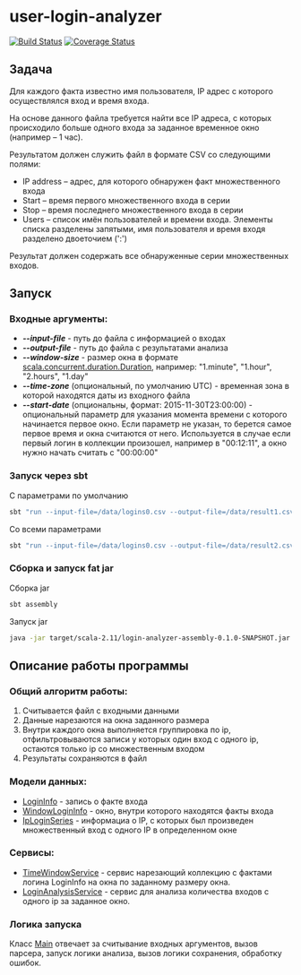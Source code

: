 # user-login-analyzer
[![Build Status](https://travis-ci.org/Jaitl/user-login-analyzer.svg?branch=master)](https://travis-ci.org/Jaitl/user-login-analyzer)
[![Coverage Status](https://coveralls.io/repos/github/Jaitl/user-login-analyzer/badge.svg)](https://coveralls.io/github/Jaitl/user-login-analyzer)
## Задача
Для каждого факта известно имя пользователя, IP адрес с которого осуществлялся вход и время входа.

На основе данного файла требуется найти все IP адреса, с которых происходило больше одного входа за заданное временное окно (например – 1 час).

Результатом должен служить файл в формате CSV со следующими полями:

* IP address – адрес, для которого обнаружен факт множественного входа
* Start – время первого множественного входа в серии
* Stop – время последнего множественного входа в серии
* Users – список имён пользователей и времени входа. Элементы списка разделены запятыми, имя пользователя и время входя разделено двоеточием (':')

 Результат должен содержать все обнаруженные серии множественных входов.

## Запуск
### Входные аргументы:
 * ***--input-file*** - путь до файла с информацией о входах
 * ***--output-file*** - путь до файла с результатами анализа
 * ***--window-size*** - размер окна в формате [scala.concurrent.duration.Duration](https://www.scala-lang.org/api/2.11.12/index.html#scala.concurrent.duration.Duration),
                 например: "1.minute", "1.hour", "2.hours", "1.day"
 * ***--time-zone*** (опциональный, по умолчанию UTC) - временная зона в которой находятся даты из входного файла
 * ***--start-date*** (опциональны, формат: 2015-11-30T23:00:00) - опциональный параметр для указания момента времени с которого начинается первое окно.
                 Если параметр не указан, то берется самое первое время и окна считаются от него.
                Используется в случае если первый логин в коллекции произошел, например в "00:12:11", а окно
                 нужно начать считать с "00:00:00"

### Запуск через sbt
С параметрами по умолчанию
```bash
sbt "run --input-file=/data/logins0.csv --output-file=/data/result1.csv --window-size=1.hour"
```
Со всеми параметрами
```bash
sbt "run --input-file=/data/logins0.csv --output-file=/data/result2.csv --window-size=1.hour --start-date=2015-11-30T23:00:00 --time-zone=Europe/Moscow"
```
### Сборка и запуск fat jar
Сборка jar
```bash
sbt assembly
```
Запуск jar
```bash
java -jar target/scala-2.11/login-analyzer-assembly-0.1.0-SNAPSHOT.jar --input-file=/Users/jaitl/Downloads/logins0.csv --output-file=/Users/jaitl/Downloads/result4.csv --window-size=1.hour
```

## Описание работы программы
### Общий алгоритм работы:
1. Считывается файл с входными данными
2. Данные нарезаются на окна заданного размера
3. Внутри каждого окна выполняется группировка по ip, отфильтровываются записи у которых один вход с одного ip, остаются только ip со множественным входом
4. Результаты сохраняются в файл

### Модели данных:
* [LoginInfo](https://github.com/Jaitl/user-login-analyzer/blob/master/src/main/scala/com/github/jaitl/analyzer/model/LoginInfo.scala) - запись о факте входа
* [WindowLoginInfo](https://github.com/Jaitl/user-login-analyzer/blob/master/src/main/scala/com/github/jaitl/analyzer/model/WindowLoginInfo.scala) - окно, внутри которого находятся факты входа
* [IpLoginSeries](https://github.com/Jaitl/user-login-analyzer/blob/master/src/main/scala/com/github/jaitl/analyzer/model/IpLoginSeries.scala) - информациа о IP, с которых был произведен множественный вход с одного IP в определенном окне

### Сервисы:
* [TimeWindowService](https://github.com/Jaitl/user-login-analyzer/blob/master/src/main/scala/com/github/jaitl/analyzer/service/TimeWindowService.scala) - сервис нарезающий коллекцию с фактами логина LoginInfo на окна по заданному размеру окна.
* [LoginAnalysisService](https://github.com/Jaitl/user-login-analyzer/blob/master/src/main/scala/com/github/jaitl/analyzer/service/LoginAnalysisService.scala) - сервис для анализа количества входов с одного ip за заданное окно.

### Логика запуска
Класс [Main](https://github.com/Jaitl/user-login-analyzer/blob/master/src/main/scala/com/github/jaitl/analyzer/Main.scala) отвечает за
считывание входных аргументов, вызов парсера, запуск логики анализа, вызов логики сохранения, обработку ошибок.

